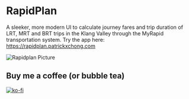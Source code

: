 # RapidPlan

A sleeker, more modern UI to calculate journey fares and trip duration of LRT, MRT and BRT trips in the Klang Valley through the MyRapid transportation system.
Try the app here: https://rapidplan.patrickxchong.com

![Rapidplan Picture](https://www.patrickxchong.com/images/uploads/RapidPlan.png)


## Buy me a coffee (or bubble tea)
[![ko-fi](https://www.ko-fi.com/img/githubbutton_sm.svg)](https://ko-fi.com/patrickxchong)

